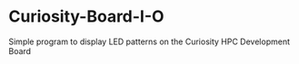# Curiosity-Board-I-O
Simple program to display LED patterns on the Curiosity HPC Development Board
